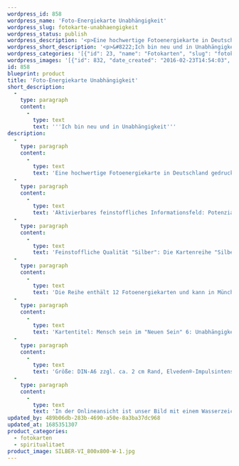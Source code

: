 ```yaml
---
wordpress_id: 858
wordpress_name: 'Foto-Energiekarte Unabhängigkeit'
wordpress_slug: fotokarte-unabhaengigkeit
wordpress_status: publish
wordpress_description: '<p>Eine hochwertige Fotoenergiekarte in Deutschland gedruckt und in Handarbeit laminiert.  Sie ist in Postkartengröße (DIN-A6) gut zu transportieren und kann auch auf den Körper aufgelegt werden.</p><p>Aktivierbares feinstoffliches Informationsfeld: Potenziale entfalten - Vollständige Aktivierung ''Mensch sein'' - Unabhängigkeit - Freiheit: Die Unabhängigkeit, sich gänzlich zu entfalten als derjenige, der man wahrhaftig ist. Eine Basis hierfür ist es, frei zu sein von Abhängigkeiten jeglicher Art sowie von Zwängen und unstimmigen Konventionen. Das Energiefeld dieser Fotoenergiekarte enthält Informationen dazu, wie du auf wahrhaftige Art deine "neue Persönlichkeit" in einer inneren Freiheit leben kannst.</p><p>Feinstoffliche Qualität "Silber": Die Kartenreihe "Silber" enthält Energiefelder mit Informationen zu dem, was allgemein als "Durchlichtung" des "alten" Menschseins bezeichnet wird. Hierbei geht es unter anderem darum, sog. "niedere" Triebe mit einem entsprechenden "getrieben sein" zu entkräften, um sich von dem lenken zu lassen, was dem eigentlichen, dem "lichten" Menschsein entspricht. In Worten ist der Vorgang an dieser Stelle von uns nur unvollständig beschreibbar.<br />Die Reihe enthält 12 Fotoenergiekarten und kann in München im Verlag angesehen und gekauft werden. Bestellungen des gesamten Sets oder von Karten, die nicht online zu sehen sind,können gerne telefonisch oder per Email bestellt werden. Setpreis DIN-A6 (12 Karten): 290 Euro.</p><p>Kartentitel: Mensch sein im "Neuen Sein" 6: Unabhängigkeit. Reihe: Silber. Schwingung: Silber</p><p>Größe: DIN-A6 zzgl. ca. 2 cm Rand, Elveden®-Impulsintensität: DIN-A6: Et2,  DIN-A7: Et3<br />Andere Formate sind individuell für Sie innerhalb weniger Tage herstellbar. Bitte kontaktieren Sie uns hierfür unter <a href="mailto:info@elvedenverlag.de">info@elvedenverlag.de</a>.</p><p>In der Onlineansicht ist unser Bild mit einem Wasserzeichen geschützt. Wir bitten um Ihr Verständnis. Im Original ist der Schriftzung „Elveden Verlag Energiebild“ entfernt.</p><p><a href="https://my.feenbaum.de/anwendung-energiebilder-foto-laminiert/">Anwendungshinweise</a>      <a href="https://my.feenbaum.de/produktinformationen-fotokarten/">Produktinformationen</a></p>'
wordpress_short_description: '<p>&#8222;Ich bin neu und in Unabhängigkeit&#8220;</p>'
wordpress_categories: '[{"id": 23, "name": "Fotokarten", "slug": "fotokarten"}, {"id": 36, "name": "Spiritualit\u00e4t", "slug": "spiritualitaet"}]'
wordpress_images: '[{"id": 832, "date_created": "2016-02-23T14:54:03", "date_created_gmt": "2016-02-23T12:54:03", "date_modified": "2016-02-23T14:54:03", "date_modified_gmt": "2016-02-23T12:54:03", "src": "https://my.feenbaum.de/wp-content/uploads/2016/02/SILBER-VI_800x800-W-1.jpg", "name": "SILBER-VI_800x800-W", "alt": ""}]'
id: 858
blueprint: product
title: 'Foto-Energiekarte Unabhängigkeit'
short_description:
  -
    type: paragraph
    content:
      -
        type: text
        text: '''Ich bin neu und in Unabhängigkeit'''
description:
  -
    type: paragraph
    content:
      -
        type: text
        text: 'Eine hochwertige Fotoenergiekarte in Deutschland gedruckt und in Handarbeit laminiert.  Sie ist in Postkartengröße (DIN-A6) gut zu transportieren und kann auch auf den Körper aufgelegt werden.'
  -
    type: paragraph
    content:
      -
        type: text
        text: 'Aktivierbares feinstoffliches Informationsfeld: Potenziale entfalten - Vollständige Aktivierung ''Mensch sein'' - Unabhängigkeit - Freiheit: Die Unabhängigkeit, sich gänzlich zu entfalten als derjenige, der man wahrhaftig ist. Eine Basis hierfür ist es, frei zu sein von Abhängigkeiten jeglicher Art sowie von Zwängen und unstimmigen Konventionen. Das Energiefeld dieser Fotoenergiekarte enthält Informationen dazu, wie du auf wahrhaftige Art deine "neue Persönlichkeit" in einer inneren Freiheit leben kannst.'
  -
    type: paragraph
    content:
      -
        type: text
        text: 'Feinstoffliche Qualität "Silber": Die Kartenreihe "Silber" enthält Energiefelder mit Informationen zu dem, was allgemein als "Durchlichtung" des "alten" Menschseins bezeichnet wird. Hierbei geht es unter anderem darum, sog. "niedere" Triebe mit einem entsprechenden "getrieben sein" zu entkräften, um sich von dem lenken zu lassen, was dem eigentlichen, dem "lichten" Menschsein entspricht. In Worten ist der Vorgang an dieser Stelle von uns nur unvollständig beschreibbar.'
  -
    type: paragraph
    content:
      -
        type: text
        text: 'Die Reihe enthält 12 Fotoenergiekarten und kann in München im Verlag angesehen und gekauft werden. Bestellungen des gesamten Sets oder von Karten, die nicht online zu sehen sind,können gerne telefonisch oder per Email bestellt werden. Setpreis DIN-A6 (12 Karten): 290 Euro.'
  -
    type: paragraph
    content:
      -
        type: text
        text: 'Kartentitel: Mensch sein im "Neuen Sein" 6: Unabhängigkeit. Reihe: Silber. Schwingung: Silber'
  -
    type: paragraph
    content:
      -
        type: text
        text: 'Größe: DIN-A6 zzgl. ca. 2 cm Rand, Elveden®-Impulsintensität: DIN-A6: Et2,  DIN-A7: Et3'
  -
    type: paragraph
    content:
      -
        type: text
        text: 'In der Onlineansicht ist unser Bild mit einem Wasserzeichen geschützt. Wir bitten um Ihr Verständnis. Im Original ist der Schriftzung „Elveden Verlag Energiebild“ entfernt.'
updated_by: 489b06db-283b-4690-a50e-8a3ba37dc968
updated_at: 1685351307
product_categories:
  - fotokarten
  - spiritualitaet
product_image: SILBER-VI_800x800-W-1.jpg
---
```

